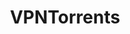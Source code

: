 ---
title: VPNTorrents
crosslinks:
- VPN
- torrents
- Piracy
- ProtonVPN
- OpenSignups
- kickasstorrents
- NetflixViaVPN
- vpnspam
- PrivateInternetAccess
- qBittorrent
---